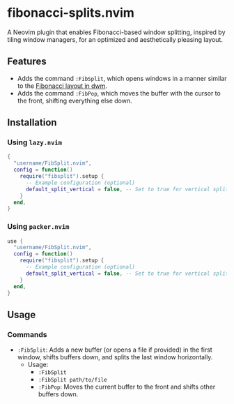 # fibonacci-splits.nvim

A Neovim plugin that enables Fibonacci-based window splitting, inspired by tiling window managers, for an optimized and aesthetically pleasing layout.

## Features

- Adds the command `:FibSplit`, which opens windows in a manner similar to the [Fibonacci layout in dwm](https://dwm.suckless.org/patches/fibonacci/).
- Adds the command `:FibPop`, which moves the buffer with the cursor to the front, shifting everything else down.

## Installation

### Using `lazy.nvim`

```lua
{
  "username/FibSplit.nvim",
  config = function()
    require("fibsplit").setup {
      -- Example configuration (optional)
      default_split_vertical = false, -- Set to true for vertical splits
    }
  end,
}
```

### Using `packer.nvim`

```lua
use {
  "username/FibSplit.nvim",
  config = function()
    require("fibsplit").setup {
      -- Example configuration (optional)
      default_split_vertical = false, -- Set to true for vertical splits
    }
  end,
}
```

## Usage

### Commands

- `:FibSplit`: Adds a new buffer (or opens a file if provided) in the first window, shifts buffers down, and splits the last window horizontally.
  - Usage:
    - `:FibSplit`
    - `:FibSplit path/to/file`
    - `:FibPop`: Moves the current buffer to the front and shifts other buffers down.
